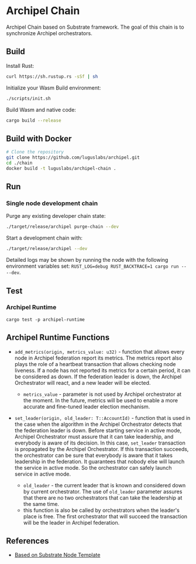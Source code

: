 # Archipel Chain

Archipel Chain based on Substrate framework. The goal of this chain is to synchronize Archipel orchestrators.

## Build

Install Rust:

```bash
curl https://sh.rustup.rs -sSf | sh
```

Initialize your Wasm Build environment:

```bash
./scripts/init.sh
```

Build Wasm and native code:

```bash
cargo build --release
```

## Build with Docker

```bash
# Clone the repository
git clone https://github.com/luguslabs/archipel.git
cd ./chain
docker build -t luguslabs/archipel-chain .
```

## Run

### Single node development chain

Purge any existing developer chain state:

```bash
./target/release/archipel purge-chain --dev
```

Start a development chain with:

```bash
./target/release/archipel --dev
```

Detailed logs may be shown by running the node with the following environment variables set: `RUST_LOG=debug RUST_BACKTRACE=1 cargo run -- --dev`.

## Test

### Archipel Runtime

```
cargo test -p archipel-runtime
```

## Archipel Runtime Functions

- `add_metrics(origin, metrics_value: u32)` - function that allows every node in Archipel federation report its metrics. The metrics report also plays the role of a heartbeat transaction that allows checking node liveness. If a node has not reported its metrics for a certain period, it can be considered as down. If the federation leader is down, the Archipel Orchestrator will react, and a new leader will be elected.

  - `metrics_value` - parameter is not used by Archipel orchestrator at the moment. In the future, metrics will be used to enable a more accurate and fine-tuned leader election mechanism.

- `set_leader(origin, old_leader: T::AccountId)` - function that is used in the case when the algorithm in the Archipel Orchestrator detects that the federation leader is down. Before starting service in active mode, Archipel Orchestrator must assure that it can take leadership, and everybody is aware of its decision. In this case, `set_leader` transaction is propagated by the Archipel Orchestrator. If this transaction succeeds, the orchestrator can be sure that everybody is aware that it takes leadership in the federation. It guarantees that nobody else will launch the service in active mode. So the orchestrator can safely launch service in active mode.
  - `old_leader` - the current leader that is known and considered down by current orchestrator. The use of `old_leader` parameter assures that there are no two orchestrators that can take the leadership at the same time.
  - this function is also be called by orchestrators when the leader's place is free. The first orchestrator that will succeed the transaction will be the leader in Archipel federation.

## References

- [Based on Substrate Node Template](https://github.com/substrate-developer-hub/substrate-node-template/releases/tag/v2.0.0-rc5)
